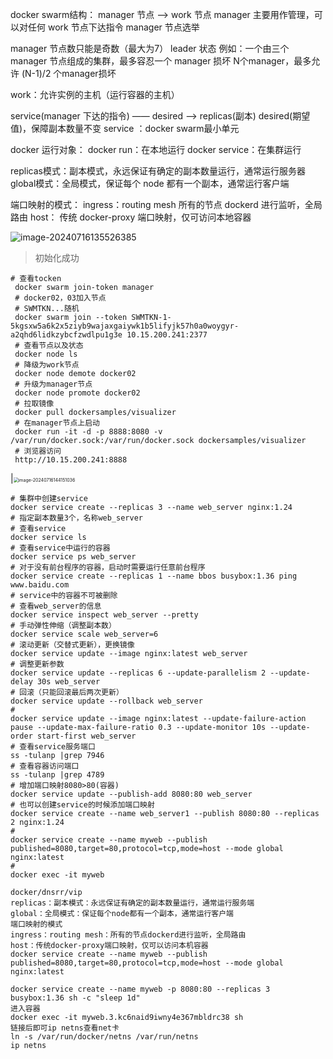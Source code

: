 docker swarm结构：
	manager 节点  —>  work 节点
	manager 主要用作管理，可以对任何 work 节点下达指令
	manager 节点选举

manager 节点数只能是奇数（最大为7）
		leader 状态
例如：一个由三个 manager 节点组成的集群，最多容忍一个 manager 损坏
N个manager，最多允许 (N-1)/2 个manager损坏	

work：允许实例的主机（运行容器的主机）

service(manager 下达的指令) —— desired ——>  replicas(副本)
desired(期望值)，保障副本数量不变
service ：docker swarm最小单元

docker 运行对象：
		docker run：在本地运行
		docker service：在集群运行

replicas模式：副本模式，永远保证有确定的副本数量运行，通常运行服务器
global模式：全局模式，保证每个 node 都有一个副本，通常运行客户端

端口映射的模式：
	ingress：routing mesh 所有的节点 dockerd 进行监听，全局路由
	host：	传统 docker-proxy 端口映射，仅可访问本地容器

![image-20240716135526385](https://gitee.com/zhaojiedong/img/raw/master/image-20240716135526385.png)

> 初始化成功

```shell
# 查看tocken
 docker swarm join-token manager
 # docker02，03加入节点
 # SWMTKN...随机
 docker swarm join --token SWMTKN-1-5kgsxw5a6k2x5ziyb9wajaxgaiywk1b5lifyjk57h0a0woygyr-a2qhd6lidkzybcfzwdlpu1g3e 10.15.200.241:2377
 # 查看节点以及状态
 docker node ls
 # 降级为work节点
 docker node demote docker02
 # 升级为manager节点
 docker node promote docker02
 # 拉取镜像
 docker pull dockersamples/visualizer
 # 在manager节点上启动
 docker run -it -d -p 8888:8080 -v /var/run/docker.sock:/var/run/docker.sock dockersamples/visualizer
 # 浏览器访问
 http://10.15.200.241:8888
```

|<img src="https://gitee.com/zhaojiedong/img/raw/master/image-20240716144151036.png" alt="image-20240716144151036" style="zoom:50%;" />

```shell
# 集群中创建service
docker service create --replicas 3 --name web_server nginx:1.24
# 指定副本数量3个，名称web_server
# 查看service
docker service ls
# 查看service中运行的容器
docker service ps web_server
# 对于没有前台程序的容器，启动时需要运行任意前台程序
docker service create --replicas 1 --name bbos busybox:1.36 ping www.baidu.com
# service中的容器不可被删除
# 查看web_server的信息
docker service inspect web_server --pretty
# 手动弹性伸缩（调整副本数）
docker service scale web_server=6
# 滚动更新（交替式更新），更换镜像
docker service update --image nginx:latest web_server
# 调整更新参数
docker service update --replicas 6 --update-parallelism 2 --update-delay 30s web_server 
# 回滚（只能回滚最后两次更新）
docker service update --rollback web_server
# 
docker service update --image nginx:latest --update-failure-action pause --update-max-failure-ratio 0.3 --update-monitor 10s --update-order start-first web_server 
# 查看service服务端口
ss -tulanp |grep 7946
# 查看容器访问端口
ss -tulanp |grep 4789
# 增加端口映射8080>80(容器)
docker service update --publish-add 8080:80 web_server
# 也可以创建service的时候添加端口映射
docker service create --name web_server1 --publish 8080:80 --replicas 2 nginx:1.24
# 
docker service create --name myweb --publish published=8080,target=80,protocol=tcp,mode=host --mode global nginx:latest
#
docker exec -it myweb
```

```
docker/dnsrr/vip
replicas：副本模式：永远保证有确定的副本数量运行，通常运行服务端
global：全局模式：保证每个node都有一个副本，通常运行客户端
端口映射的模式
ingress：routing mesh：所有的节点dockerd进行监听，全局路由
host：传统docker-proxy端口映射，仅可以访问本机容器
docker service create --name myweb --publish published=8080,target=80,protocol=tcp,mode=host --mode global nginx:latest

docker service create --name myweb -p 8080:80 --replicas 3 busybox:1.36 sh -c "sleep 1d"
进入容器
docker exec -it myweb.3.kc6naid9iwny4e367mbldrc38 sh
链接后即可ip netns查看net卡
ln -s /var/run/docker/netns /var/run/netns
ip netns
```

